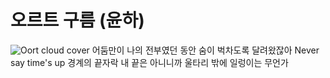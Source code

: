 # 오르트 구름 (윤하)
![Oort cloud cover](./cover_picture.jpg)
어둠만이 나의 전부였던 동안
숨이 벅차도록 달려왔잖아
Never say time's up
경계의 끝자락
내 끝은 아니니까
울타리 밖에 일렁이는 무언가

